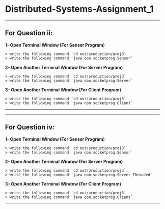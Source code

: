 # Distributed-Systems-Assignment_1

---
## For Question **ii**:

**1- Open Terminal Window (For Sensor Program)**
```
> write the following command `cd out/production/proj3`
> write the following command `java com.socketprog.Sensor`
```

**2- Open Another Terminal Window (For Server Program)**
```
> write the following command `cd out/production/proj3`
> write the following command `java com.socketprog.Server`
```

**3- Open Another Terminal Window (For Client Program)**
```
> write the following command `cd out/production/proj3`
> write the following command `java com.socketprog.Client`
```
---

---
## For Question **iv**:

**1- Open Terminal Window (For Sensor Program)**
```
> write the following command `cd out/production/proj3`
> write the following command `java com.socketprog.Sensor`
```

**2- Open Another Terminal Window (For Server Program)**
```
> write the following command `cd out/production/proj3`
> write the following command `java com.socketprog.Server_Threaded`
```

**3- Open Another Terminal Window (For Client Program)**
```
> write the following command `cd out/production/proj3`
> write the following command `java com.socketprog.Client`
```
---
